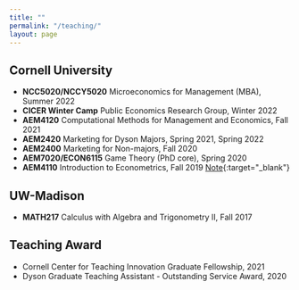 ```yaml
---
title: ""
permalink: "/teaching/"
layout: page
---
```


## Cornell University

- **NCC5020/NCCY5020** Microeconomics for Management (MBA), Summer 2022 
- **CICER Winter Camp** Public Economics Research Group, Winter 2022 
- **AEM4120** Computational Methods for Management and Economics, Fall 2021
- **AEM2420** Marketing for Dyson Majors, Spring 2021, Spring 2022
- **AEM2400** Marketing for Non-majors, Fall 2020
- **AEM7020/ECON6115** Game Theory (PhD core), Spring 2020
- **AEM4110** Introduction to Econometrics, Fall 2019 [Note](https://www.dropbox.com/sh/5l1nq634t81b6j4/AABaPofG6Fat6jJezfecAnd-a?dl=0){:target="_blank"}

## UW-Madison

- **MATH217** Calculus with Algebra and Trigonometry II, Fall 2017

## Teaching Award

- Cornell Center for Teaching Innovation Graduate Fellowship, 2021
- Dyson Graduate Teaching Assistant - Outstanding Service Award, 2020
